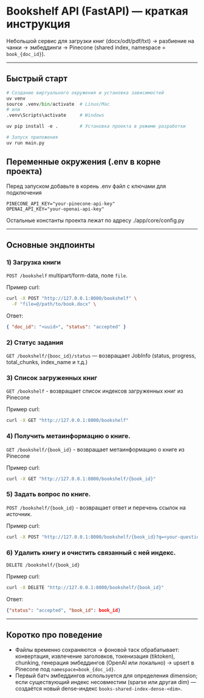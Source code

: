 # Bookshelf API (FastAPI) — краткая инструкция

Небольшой сервис для загрузки книг (docx/odt/pdf/txt) → разбиение на чанки → эмбеддинги → Pinecone (shared index, namespace = `book_{doc_id}`).

---

## Быстрый старт

```py
# Создание виртуального окружения и установка зависимостей
uv venv
source .venv/bin/activate  # Linux/Mac
# или
.venv\Scripts\activate     # Windows

uv pip install -e .        # Установка проекта в режиме разработки

# Запуск приложения
uv run main.py
```

## Переменные окружения (.env в корне проекта)

Перед запуском добавьте в корень .env файл с ключами для подключения

```env
PINECONE_API_KEY="your-pinecone-api-key"
OPENAI_API_KEY="your-openai-api-key"
```

Остальные константы проекта лежат по адресу ./app/core/config.py

---

## Основные эндпоинты

### 1) Загрузка книги

`POST /bookshelf`
multipart/form-data, поле `file`.

Пример curl:

```bash
curl -X POST "http://127.0.0.1:8000/bookshelf" \
  -F "file=@/path/to/book.docx" \
```

Ответ:

```json
{ "doc_id": "<uuid>", "status": "accepted" }
```

### 2) Статус задания

`GET /bookshelf/{booc_id}/status` — возвращает JobInfo (status, progress, total_chunks, index_name и т.д.)

### 3) Список загруженных книг

`GET /bookshelf` - возвращает список индексов загруженных книг из Pinecone

Пример curl:

```bash
curl -X GET "http://127.0.0.1:8000/bookshelf"
```

### 4) Получить метаинформацию о книге.

`GET /bookshelf/{book_id}` - возвращает метаинформацию о книге из Pinecone

Пример curl:

```bash
curl -X GET "http://127.0.0.1:8000/bookshelf/{book_id}"
```

### 5) Задать вопрос по книге.

`POST /bookshelf/{book_id}` - возвращает ответ и перечень ссылок на источник.

Пример curl:

```bash
curl -X POST "http://127.0.0.1:8000/bookshelf/{book_id}?q=<your-question>"
```

### 6) Удалить книгу и очистить связанный с ней индекс.

`DELETE /bookshelf/{book_id}`

Пример curl:

```bash
curl -X DELETE "http://127.0.0.1:8000/bookshelf/{book_id}"
```

Ответ:

```json
{"status": "accepted", "book_id": book_id}
```

---

## Коротко про поведение

-   Файлы временно сохраняются → фоновой таск обрабатывает: конвертация, извлечение заголовков, токенизация (tiktoken), chunking, генерация эмбеддингов (OpenAI или локально) → upsert в Pinecone под `namespace=book_{doc_id}`.
-   Первый батч эмбеддингов используется для определения dimension; если существующий индекс несовместим (sparse или другая dim) — создаётся новый dense-индекс `books-shared-index-dense-<dim>`.

